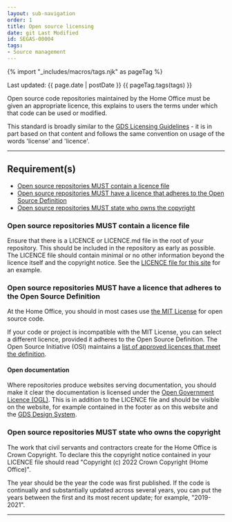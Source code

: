 ```yaml
---
layout: sub-navigation
order: 1
title: Open source licensing
date: git Last Modified
id: SEGAS-00004
tags:
- Source management
---
```


{% import "_includes/macros/tags.njk" as pageTag %}

Last updated: {{ page.date | postDate }}
{{ pageTag.tags(tags)  }}

Open source code repositories maintained by the Home Office must be given an appropriate licence, this explains to users the terms under which that code can be used or modified.

This standard is broadly similar to the [GDS Licensing Guidelines](https://gds-way.cloudapps.digital/manuals/licensing.html#licensing) - it is in part based on that content and follows the same convention on usage of the words 'license' and 'licence'.

---

## Requirement(s)

- [Open source repositories MUST contain a licence file](#open-source-repositories-must-contain-a-licence-file)
- [Open source repositories MUST have a licence that adheres to the Open Source Definition](#open-source-repositories-must-have-a-licence-that-adheres-to-the-open-source-definition)
- [Open source repositories MUST state who owns the copyright](#open-source-repositories-must-state-who-owns-the-copyright)

### Open source repositories MUST contain a licence file

Ensure that there is a LICENCE or LICENCE.md file in the root of your repository. This should be included in the repository as early as possible. The LICENCE file should contain minimal or no other information beyond the licence itself and the copyright notice. See the [LICENCE file for this site](https://github.com/HO-CTO/engineering-guidance-and-standards/blob/main/LICENCE) for an example.

### Open source repositories MUST have a licence that adheres to the Open Source Definition

At the Home Office, you should in most cases use [the MIT License](https://opensource.org/license/mit/) for open source code.

If your code or project is incompatible with the MIT License, you can select a different licence, provided it adheres to the Open Source Definition. The Open Source Initiative (OSI) maintains a [list of approved licences that meet the definition](https://opensource.org/licenses/).

#### Open documentation

Where repositories produce websites serving documentation, you should make it clear the documentation is licensed under the [Open Government Licence (OGL)](https://www.nationalarchives.gov.uk/doc/open-government-licence/version/3/). This is in addition to the LICENCE file and should be visible on the website, for example contained in the footer as on this website and the [GDS Design System](https://design-system.service.gov.uk/components/footer/).

### Open source repositories MUST state who owns the copyright

The work that civil servants and contractors create for the Home Office is Crown Copyright. To declare this the copyright notice contained in your LICENCE file should read "Copyright (c) 2022 Crown Copyright (Home Office)".

The year should be the year the code was first published. If the code is continually and substantially updated across several years, you can put the years between the first and its most recent update; for example, "2019-2021".

---
